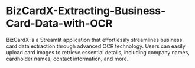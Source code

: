 # BizCardX-Extracting-Business-Card-Data-with-OCR
BizCardX is a Streamlit application that effortlessly streamlines business card data extraction through advanced OCR technology. Users can easily upload card images to retrieve essential details, including company names, cardholder names, contact information, and more. 
